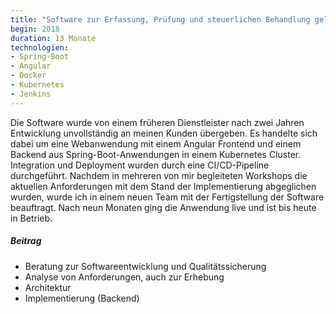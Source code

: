 ```yaml
---
title: "Software zur Erfassung, Prüfung und steuerlichen Behandlung geldwerter Vorteile"
begin: 2018
duration: 13 Monate
technologien:
- Spring-Boot
- Angular
- Docker
- Kubernetes
- Jenkins
---
```


Die Software  wurde von einem früheren Dienstleister nach zwei Jahren Entwicklung unvollständig an meinen Kunden übergeben. 
Es handelte sich dabei um eine Webanwendung mit einem Angular Frontend und einem Backend aus Spring-Boot-Anwendungen in einem Kubernetes Cluster. Integration und Deployment wurden durch eine CI/CD-Pipeline durchgeführt. 
Nachdem in mehreren von mir begleiteten Workshops 
die aktuellen Anforderungen mit dem Stand der Implementierung abgeglichen wurden, wurde ich in einem neuen Team mit der Fertigstellung der Software beauftragt. 
Nach neun Monaten ging die Anwendung live und ist bis heute in Betrieb.

##### Beitrag
- Beratung zur Softwareentwicklung und Qualitätssicherung
- Analyse von Anforderungen, auch zur Erhebung
- Architektur
- Implementierung (Backend)


